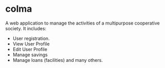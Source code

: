 # colma
A web application to manage the activities of a multipurpose cooperative society.
It includes:
- User registration.
- View User Profile
- Edit User Profile
- Manage savings
- Manage loans (facilities) and many others.
